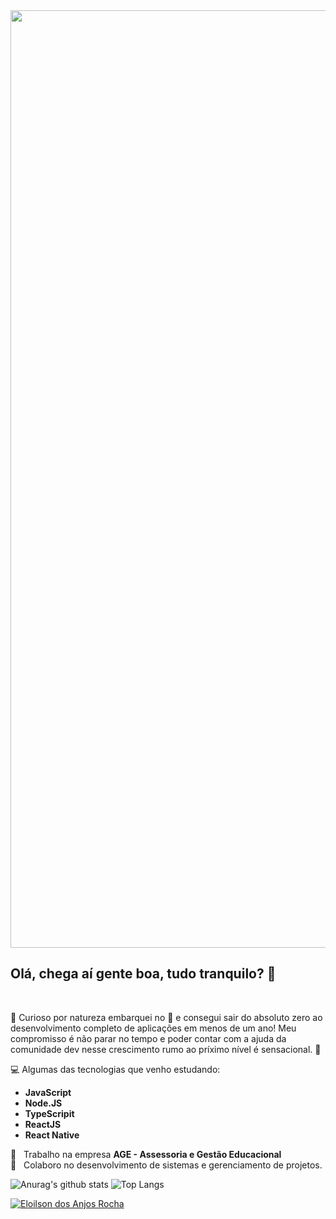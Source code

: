 <img width="1500" src="https://github.com/eloilsondosanjos/banner/blob/master/GitHub2.gif?raw=true">

## Olá, chega aí gente boa, tudo tranquilo? :wave:
 <br/>

🎯 Curioso por natureza embarquei no 🚀 e consegui sair do absoluto zero ao desenvolvimento completo de aplicações em menos de um ano! Meu compromisso é não parar no tempo e poder contar com a ajuda da comunidade dev nesse crescimento rumo ao príximo nível é sensacional. 🥁

💻 Algumas das tecnologias que venho estudando:
 
 - **JavaScript**
 - **Node.JS**
 - **TypeScripit**
 - **ReactJS**
 - **React Native**
 
 :office:  &nbsp; Trabalho na empresa **AGE - Assessoria e Gestão Educacional**
 <br/> :purple_heart: &nbsp; Colaboro no desenvolvimento de sistemas e gerenciamento de projetos.

 
 ![Anurag's github stats](https://github-readme-stats.vercel.app/api?username=eloilsondosanjos&show_icons=true&hide=issues,contribs&theme=default)
 ![Top Langs](https://github-readme-stats.vercel.app/api/top-langs/?username=eloilsondosanjos&layout=compact&hide=vue)

 
<a href="https://www.linkedin.com/in/eloilsondosanjosrocha/" target="_blank">
  <img alt="Eloilson dos Anjos Rocha" src="https://img.shields.io/badge/-Eloilson dos Anjos Rocha-9871F5?style=flat&logo=Linkedin&logoColor=white" />
</a>
